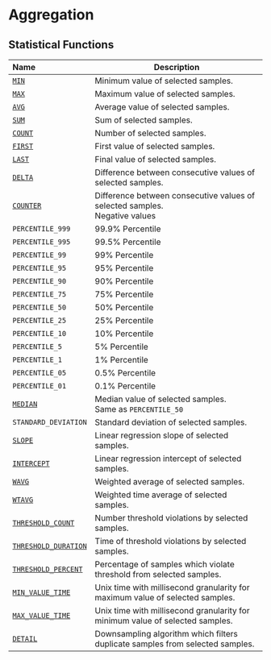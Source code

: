 # Aggregation

## Statistical Functions

| Name | Description |
|:---|---|
| [`MIN`](../../rule-engine/functions-statistical.md#min) | Minimum value of selected samples.
| [`MAX`](../../rule-engine/functions-statistical.md#max) | Maximum value of selected samples.
| [`AVG`](../../rule-engine/functions-statistical.md#avg) | Average value of selected samples.
| [`SUM`](../../rule-engine/functions-statistical.md#sum) | Sum of selected samples.
| [`COUNT`](../../rule-engine/functions-statistical.md#count) | Number of selected samples.
| [`FIRST`](../../rule-engine/functions-statistical.md#first) | First value of selected samples.
| [`LAST`](../../rule-engine/functions-statistical.md#last) | Final value of selected samples.
| [`DELTA`](../../rule-engine/functions-statistical.md#delta) | Difference between consecutive values of selected samples.
| [`COUNTER`](../../sql/examples/aggregate-counter.md#counter-function) | Difference between consecutive values of selected samples.<br>Negative values
| `PERCENTILE_999` | 99.9% Percentile
| `PERCENTILE_995` | 99.5% Percentile
| `PERCENTILE_99` | 99% Percentile
| `PERCENTILE_95` | 95% Percentile
| `PERCENTILE_90` | 90% Percentile
| `PERCENTILE_75` | 75% Percentile
| `PERCENTILE_50` | 50% Percentile
| `PERCENTILE_25` | 25% Percentile
| `PERCENTILE_10` | 10% Percentile
| `PERCENTILE_5` | 5% Percentile
| `PERCENTILE_1` | 1% Percentile
| `PERCENTILE_05` | 0.5% Percentile
| `PERCENTILE_01` | 0.1% Percentile
| [`MEDIAN`](../../rule-engine/functions-statistical.md#median) | Median value of selected samples.<br>Same as `PERCENTILE_50`  
| `STANDARD_DEVIATION` | Standard deviation of selected samples.
| [`SLOPE`](../../rule-engine/functions-statistical.md#slope) | Linear regression slope of selected samples.
| [`INTERCEPT`](../../rule-engine/functions-statistical.md#slope) | Linear regression intercept of selected samples.
| [`WAVG`](../../rule-engine/functions-statistical.md#wavg) | Weighted average of selected samples.
| [`WTAVG`](../../rule-engine/functions-statistical.md#wtavg) | Weighted time average of selected samples.
| [`THRESHOLD_COUNT`](../../api/data/series/examples/query-aggr-threshold.md#description) | Number threshold violations by selected samples.
| [`THRESHOLD_DURATION`](../../api/data/series/examples/query-aggr-threshold.md#description) | Time of threshold violations by selected samples.
| [`THRESHOLD_PERCENT`](../../api/data/series/examples/query-aggr-threshold.md#description) | Percentage of samples which violate threshold from selected samples.
| [`MIN_VALUE_TIME`](../../sql/README.md#min-value-time) | Unix time with millisecond granularity for maximum value of selected samples.
| [`MAX_VALUE_TIME`](../../sql/README.md#max-value-time) | Unix time with millisecond granularity for minimum value of selected samples.
| [`DETAIL`](../../api/data/series/downsample.md#algorithm) | Downsampling algorithm which filters duplicate samples from selected samples.
